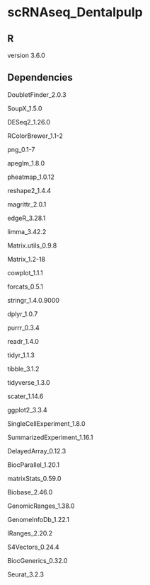# scRNAseq_Dentalpulp

## R 
version 3.6.0 

## Dependencies
DoubletFinder_2.0.3 

SoupX_1.5.0

DESeq2_1.26.0

RColorBrewer_1.1-2

png_0.1-7

apeglm_1.8.0

pheatmap_1.0.12

reshape2_1.4.4    

magrittr_2.0.1

edgeR_3.28.1

limma_3.42.2

Matrix.utils_0.9.8  

Matrix_1.2-18

cowplot_1.1.1

forcats_0.5.1

stringr_1.4.0.9000  

dplyr_1.0.7

purrr_0.3.4

readr_1.4.0

tidyr_1.1.3  

tibble_3.1.2

tidyverse_1.3.0

scater_1.14.6

ggplot2_3.3.4   

SingleCellExperiment_1.8.0

SummarizedExperiment_1.16.1

DelayedArray_0.12.3

BiocParallel_1.20.1   

matrixStats_0.59.0

Biobase_2.46.0

GenomicRanges_1.38.0

GenomeInfoDb_1.22.1  

IRanges_2.20.2

S4Vectors_0.24.4

BiocGenerics_0.32.0

Seurat_3.2.3






